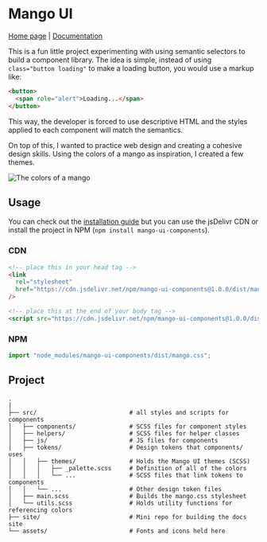 # Mango UI

[Home page](https://lucasgrinspan.github.io/MangoUI/docs/index.html) | [Documentation](https://lucasgrinspan.github.io/MangoUI/docs/design/)

This is a fun little project experimenting with using semantic selectors to build a component library. The idea is simple, instead of using `class="button loading"` to make a loading button, you would use a markup like:

```html
<button>
  <span role="alert">Loading...</span>
</button>
```

This way, the developer is forced to use descriptive HTML and the styles applied to each component will match the semantics.

On top of this, I wanted to practice web design and creating a cohesive design skills. Using the colors of a mango as inspiration, I created a few themes.

![The colors of a mango](site/assets/mango-colors.png)

## Usage

You can check out the [installation guide](https://lucasgrinspan.github.io/MangoUI/docs/getting-started/) but you can use the jsDelivr CDN or install the project in NPM (`npm install mango-ui-components`).

### CDN

```html
<!-- place this in your head tag -->
<link
  rel="stylesheet"
  href="https://cdn.jsdelivr.net/npm/mango-ui-components@1.0.0/dist/mango.css"
/>

<!-- place this at the end of your body tag -->
<script src="https://cdn.jsdelivr.net/npm/mango-ui-components@1.0.0/dist/mango.js"></script>
```

### NPM

```js
import "node_modules/mango-ui-components/dist/mango.css";
```

## Project

```
.
│
├── src/                          # all styles and scripts for components
│   ├── components/               # SCSS files for component styles
│   ├── helpers/                  # SCSS files for helper classes
│   ├── js/                       # JS files for components
│   ├── tokens/                   # Design tokens that components/ uses
│   │   ├── themes/               # Holds the Mango UI themes (SCSS)
│   │   │   ├── _palette.scss     # Definition of all of the colors
│   │   │   └── ...               # SCSS files that link tokens to components
│   │   └── ...                   # Other design token files
│   ├── main.scss                 # Builds the mango.css stylesheet
│   └── utils.scss                # Holds utility functions for referencing colors
├── site/                         # Mini repo for building the docs site
└── assets/                       # Fonts and icons held here
```
